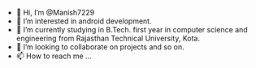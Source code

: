 - 👋 Hi, I’m @Manish7229
- 👀 I’m interested in android development.
- 🌱 I’m currently studying in B.Tech. first year in computer science and engineering from Rajasthan Technical University, Kota.
- 💞️ I’m looking to collaborate on projects and so on.
- 📫 How to reach me ...

<!---
Manish7229/Manish7229 is a ✨ special ✨ repository because its `README.md` (this file) appears on your GitHub profile.
You can click the Preview link to take a look at your changes.
--->
